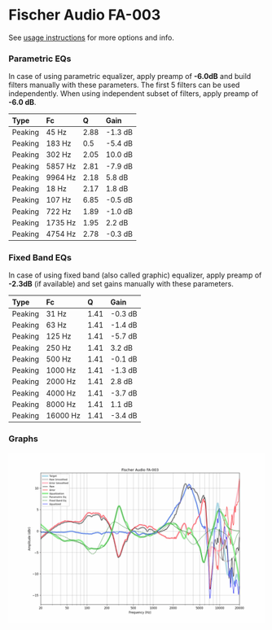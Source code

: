 # Fischer Audio FA-003
See [usage instructions](https://github.com/jaakkopasanen/AutoEq#usage) for more options and info.

### Parametric EQs
In case of using parametric equalizer, apply preamp of **-6.0dB** and build filters manually
with these parameters. The first 5 filters can be used independently.
When using independent subset of filters, apply preamp of **-6.0 dB**.

| Type    | Fc      |    Q | Gain    |
|:--------|:--------|:-----|:--------|
| Peaking | 45 Hz   | 2.88 | -1.3 dB |
| Peaking | 183 Hz  | 0.5  | -5.4 dB |
| Peaking | 302 Hz  | 2.05 | 10.0 dB |
| Peaking | 5857 Hz | 2.81 | -7.9 dB |
| Peaking | 9964 Hz | 2.18 | 5.8 dB  |
| Peaking | 18 Hz   | 2.17 | 1.8 dB  |
| Peaking | 107 Hz  | 6.85 | -0.5 dB |
| Peaking | 722 Hz  | 1.89 | -1.0 dB |
| Peaking | 1735 Hz | 1.95 | 2.2 dB  |
| Peaking | 4754 Hz | 2.78 | -0.3 dB |

### Fixed Band EQs
In case of using fixed band (also called graphic) equalizer, apply preamp of **-2.3dB**
(if available) and set gains manually with these parameters.

| Type    | Fc       |    Q | Gain    |
|:--------|:---------|:-----|:--------|
| Peaking | 31 Hz    | 1.41 | -0.3 dB |
| Peaking | 63 Hz    | 1.41 | -1.4 dB |
| Peaking | 125 Hz   | 1.41 | -5.7 dB |
| Peaking | 250 Hz   | 1.41 | 3.2 dB  |
| Peaking | 500 Hz   | 1.41 | -0.1 dB |
| Peaking | 1000 Hz  | 1.41 | -1.3 dB |
| Peaking | 2000 Hz  | 1.41 | 2.8 dB  |
| Peaking | 4000 Hz  | 1.41 | -3.7 dB |
| Peaking | 8000 Hz  | 1.41 | 1.1 dB  |
| Peaking | 16000 Hz | 1.41 | -3.4 dB |

### Graphs
![](./Fischer%20Audio%20FA-003.png)